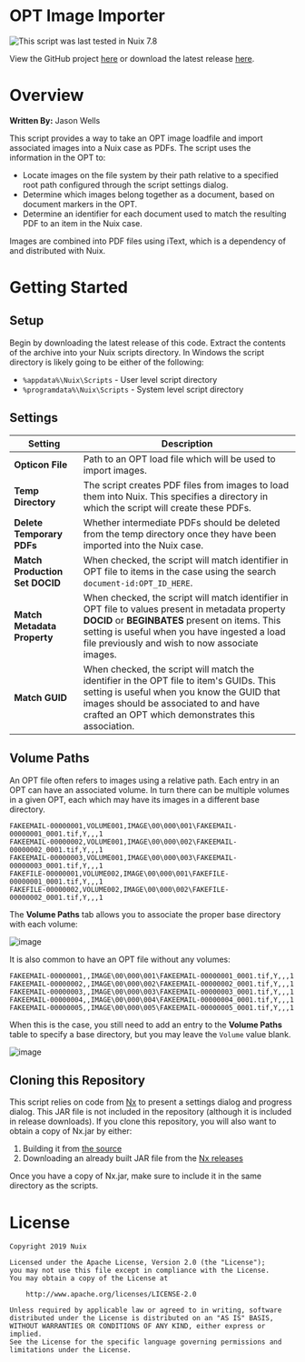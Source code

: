 OPT Image Importer
==================

![This script was last tested in Nuix 7.8](https://img.shields.io/badge/Script%20Tested%20in%20Nuix-7.8-green.svg)

View the GitHub project [here](https://github.com/Nuix/OPT-Image-Importer) or download the latest release [here](https://github.com/Nuix/OPT-Image-Importer/releases).

# Overview

**Written By:** Jason Wells

This script provides a way to take an OPT image loadfile and import associated images into a Nuix case as PDFs.  The script uses the information in the OPT to:
- Locate images on the file system by their path relative to a specified root path configured through the script settings dialog.
- Determine which images belong together as a document, based on document markers in the OPT.
- Determine an identifier for each document used to match the resulting PDF to an item in the Nuix case.

Images are combined into PDF files using iText, which is a dependency of and distributed with Nuix.

# Getting Started

## Setup

Begin by downloading the latest release of this code.  Extract the contents of the archive into your Nuix scripts directory.  In Windows the script directory is likely going to be either of the following:

- `%appdata%\Nuix\Scripts` - User level script directory
- `%programdata%\Nuix\Scripts` - System level script directory

## Settings

| Setting | Description |
|---------|-------------|
| **Opticon File** | Path to an OPT load file which will be used to import images. |
| **Temp Directory** | The script creates PDF files from images to load them into Nuix.  This specifies a directory in which the script will create these PDFs. |
| **Delete Temporary PDFs** | Whether intermediate PDFs should be deleted from the temp directory once they have been imported into the Nuix case. |
| **Match Production Set DOCID** | When checked, the script will match identifier in OPT file to items in the case using the search `document-id:OPT_ID_HERE`. |
| **Match Metadata Property** | When checked, the script will match identifier in OPT file to values present in metadata property **DOCID** or **BEGINBATES** present on items. This setting is useful when you have ingested a load file previously and wish to now associate images. |
| **Match GUID** | When checked, the script will match the identifier in the OPT file to item's GUIDs.  This setting is useful when you know the GUID that images should be associated to and have crafted an OPT which demonstrates this association. |

## Volume Paths

An OPT file often refers to images using a relative path.  Each entry in an OPT can have an associated volume.  In turn there can be multiple volumes in a given OPT, each which may have its images in a different base directory.

```
FAKEEMAIL-00000001,VOLUME001,IMAGE\00\000\001\FAKEEMAIL-00000001_0001.tif,Y,,,1
FAKEEMAIL-00000002,VOLUME001,IMAGE\00\000\002\FAKEEMAIL-00000002_0001.tif,Y,,,1
FAKEEMAIL-00000003,VOLUME001,IMAGE\00\000\003\FAKEEMAIL-00000003_0001.tif,Y,,,1
FAKEFILE-00000001,VOLUME002,IMAGE\00\000\001\FAKEFILE-00000001_0001.tif,Y,,,1
FAKEFILE-00000002,VOLUME002,IMAGE\00\000\002\FAKEFILE-00000002_0001.tif,Y,,,1
```

The **Volume Paths** tab allows you to associate the proper base directory with each volume:

![image](https://user-images.githubusercontent.com/11775738/53260708-02626b00-3687-11e9-85f8-bc24aa84e2fc.png)

It is also common to have an OPT file without any volumes:

```
FAKEEMAIL-00000001,,IMAGE\00\000\001\FAKEEMAIL-00000001_0001.tif,Y,,,1
FAKEEMAIL-00000002,,IMAGE\00\000\002\FAKEEMAIL-00000002_0001.tif,Y,,,1
FAKEEMAIL-00000003,,IMAGE\00\000\003\FAKEEMAIL-00000003_0001.tif,Y,,,1
FAKEEMAIL-00000004,,IMAGE\00\000\004\FAKEEMAIL-00000004_0001.tif,Y,,,1
FAKEEMAIL-00000005,,IMAGE\00\000\005\FAKEEMAIL-00000005_0001.tif,Y,,,1
```

When this is the case, you still need to add an entry to the **Volume Paths** table to specify a base directory, but you may leave the `Volume` value blank.

![image](https://user-images.githubusercontent.com/11775738/53260852-6e44d380-3687-11e9-8d30-ae6b8ada20be.png)

## Cloning this Repository

This script relies on code from [Nx](https://github.com/Nuix/Nx) to present a settings dialog and progress dialog.  This JAR file is not included in the repository (although it is included in release downloads).  If you clone this repository, you will also want to obtain a copy of Nx.jar by either:
1. Building it from [the source](https://github.com/Nuix/Nx)
2. Downloading an already built JAR file from the [Nx releases](https://github.com/Nuix/Nx/releases)

Once you have a copy of Nx.jar, make sure to include it in the same directory as the scripts.

# License

```
Copyright 2019 Nuix

Licensed under the Apache License, Version 2.0 (the "License");
you may not use this file except in compliance with the License.
You may obtain a copy of the License at

    http://www.apache.org/licenses/LICENSE-2.0

Unless required by applicable law or agreed to in writing, software
distributed under the License is distributed on an "AS IS" BASIS,
WITHOUT WARRANTIES OR CONDITIONS OF ANY KIND, either express or implied.
See the License for the specific language governing permissions and
limitations under the License.
```
